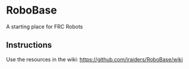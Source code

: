 # RoboBase
A starting place for FRC Robots

## Instructions

Use the resources in the wiki: https://github.com/iraiders/RoboBase/wiki
